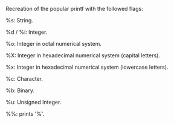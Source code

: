 Recreation of the popular printf with the followed flags:



%s:         String.


%d / %i:    Integer.


%o:         Integer in octal numerical system. 


%X:         Integer in hexadecimal numerical system (capital letters).


%x:         Integer in hexadecimal numerical system (lowercase letters).


%c:         Character.


%b:         Binary.


%u:         Unsigned Integer.


%%:         prints '%'.
